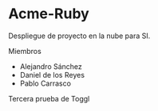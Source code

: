 # Acme-Ruby
Despliegue de proyecto en la nube para SI.

Miembros
* Alejandro Sánchez
* Daniel de los Reyes
* Pablo Carrasco

Tercera prueba de Toggl
